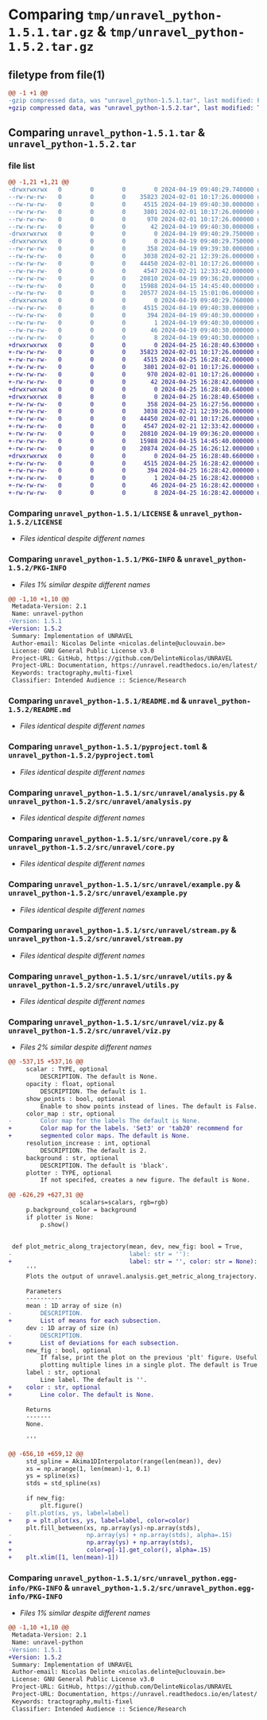 # Comparing `tmp/unravel_python-1.5.1.tar.gz` & `tmp/unravel_python-1.5.2.tar.gz`

## filetype from file(1)

```diff
@@ -1 +1 @@
-gzip compressed data, was "unravel_python-1.5.1.tar", last modified: Fri Apr 19 09:40:29 2024, max compression
+gzip compressed data, was "unravel_python-1.5.2.tar", last modified: Thu Apr 25 16:28:40 2024, max compression
```

## Comparing `unravel_python-1.5.1.tar` & `unravel_python-1.5.2.tar`

### file list

```diff
@@ -1,21 +1,21 @@
-drwxrwxrwx   0        0        0        0 2024-04-19 09:40:29.740000 unravel_python-1.5.1/
--rw-rw-rw-   0        0        0    35823 2024-02-01 10:17:26.000000 unravel_python-1.5.1/LICENSE
--rw-rw-rw-   0        0        0     4515 2024-04-19 09:40:30.000000 unravel_python-1.5.1/PKG-INFO
--rw-rw-rw-   0        0        0     3801 2024-02-01 10:17:26.000000 unravel_python-1.5.1/README.md
--rw-rw-rw-   0        0        0      970 2024-02-01 10:17:26.000000 unravel_python-1.5.1/pyproject.toml
--rw-rw-rw-   0        0        0       42 2024-04-19 09:40:30.000000 unravel_python-1.5.1/setup.cfg
-drwxrwxrwx   0        0        0        0 2024-04-19 09:40:29.750000 unravel_python-1.5.1/src/
-drwxrwxrwx   0        0        0        0 2024-04-19 09:40:29.750000 unravel_python-1.5.1/src/unravel/
--rw-rw-rw-   0        0        0      358 2024-04-19 09:39:30.000000 unravel_python-1.5.1/src/unravel/__init__.py
--rw-rw-rw-   0        0        0     3038 2024-02-21 12:39:26.000000 unravel_python-1.5.1/src/unravel/analysis.py
--rw-rw-rw-   0        0        0    44450 2024-02-01 10:17:26.000000 unravel_python-1.5.1/src/unravel/core.py
--rw-rw-rw-   0        0        0     4547 2024-02-21 12:33:42.000000 unravel_python-1.5.1/src/unravel/example.py
--rw-rw-rw-   0        0        0    20810 2024-04-19 09:36:20.000000 unravel_python-1.5.1/src/unravel/stream.py
--rw-rw-rw-   0        0        0    15988 2024-04-15 14:45:40.000000 unravel_python-1.5.1/src/unravel/utils.py
--rw-rw-rw-   0        0        0    20577 2024-04-15 15:01:06.000000 unravel_python-1.5.1/src/unravel/viz.py
-drwxrwxrwx   0        0        0        0 2024-04-19 09:40:29.760000 unravel_python-1.5.1/src/unravel_python.egg-info/
--rw-rw-rw-   0        0        0     4515 2024-04-19 09:40:30.000000 unravel_python-1.5.1/src/unravel_python.egg-info/PKG-INFO
--rw-rw-rw-   0        0        0      394 2024-04-19 09:40:30.000000 unravel_python-1.5.1/src/unravel_python.egg-info/SOURCES.txt
--rw-rw-rw-   0        0        0        1 2024-04-19 09:40:30.000000 unravel_python-1.5.1/src/unravel_python.egg-info/dependency_links.txt
--rw-rw-rw-   0        0        0       46 2024-04-19 09:40:30.000000 unravel_python-1.5.1/src/unravel_python.egg-info/requires.txt
--rw-rw-rw-   0        0        0        8 2024-04-19 09:40:30.000000 unravel_python-1.5.1/src/unravel_python.egg-info/top_level.txt
+drwxrwxrwx   0        0        0        0 2024-04-25 16:28:40.630000 unravel_python-1.5.2/
+-rw-rw-rw-   0        0        0    35823 2024-02-01 10:17:26.000000 unravel_python-1.5.2/LICENSE
+-rw-rw-rw-   0        0        0     4515 2024-04-25 16:28:42.000000 unravel_python-1.5.2/PKG-INFO
+-rw-rw-rw-   0        0        0     3801 2024-02-01 10:17:26.000000 unravel_python-1.5.2/README.md
+-rw-rw-rw-   0        0        0      970 2024-02-01 10:17:26.000000 unravel_python-1.5.2/pyproject.toml
+-rw-rw-rw-   0        0        0       42 2024-04-25 16:28:42.000000 unravel_python-1.5.2/setup.cfg
+drwxrwxrwx   0        0        0        0 2024-04-25 16:28:40.640000 unravel_python-1.5.2/src/
+drwxrwxrwx   0        0        0        0 2024-04-25 16:28:40.650000 unravel_python-1.5.2/src/unravel/
+-rw-rw-rw-   0        0        0      358 2024-04-25 16:27:56.000000 unravel_python-1.5.2/src/unravel/__init__.py
+-rw-rw-rw-   0        0        0     3038 2024-02-21 12:39:26.000000 unravel_python-1.5.2/src/unravel/analysis.py
+-rw-rw-rw-   0        0        0    44450 2024-02-01 10:17:26.000000 unravel_python-1.5.2/src/unravel/core.py
+-rw-rw-rw-   0        0        0     4547 2024-02-21 12:33:42.000000 unravel_python-1.5.2/src/unravel/example.py
+-rw-rw-rw-   0        0        0    20810 2024-04-19 09:36:20.000000 unravel_python-1.5.2/src/unravel/stream.py
+-rw-rw-rw-   0        0        0    15988 2024-04-15 14:45:40.000000 unravel_python-1.5.2/src/unravel/utils.py
+-rw-rw-rw-   0        0        0    20874 2024-04-25 16:26:12.000000 unravel_python-1.5.2/src/unravel/viz.py
+drwxrwxrwx   0        0        0        0 2024-04-25 16:28:40.660000 unravel_python-1.5.2/src/unravel_python.egg-info/
+-rw-rw-rw-   0        0        0     4515 2024-04-25 16:28:42.000000 unravel_python-1.5.2/src/unravel_python.egg-info/PKG-INFO
+-rw-rw-rw-   0        0        0      394 2024-04-25 16:28:42.000000 unravel_python-1.5.2/src/unravel_python.egg-info/SOURCES.txt
+-rw-rw-rw-   0        0        0        1 2024-04-25 16:28:42.000000 unravel_python-1.5.2/src/unravel_python.egg-info/dependency_links.txt
+-rw-rw-rw-   0        0        0       46 2024-04-25 16:28:42.000000 unravel_python-1.5.2/src/unravel_python.egg-info/requires.txt
+-rw-rw-rw-   0        0        0        8 2024-04-25 16:28:42.000000 unravel_python-1.5.2/src/unravel_python.egg-info/top_level.txt
```

### Comparing `unravel_python-1.5.1/LICENSE` & `unravel_python-1.5.2/LICENSE`

 * *Files identical despite different names*

### Comparing `unravel_python-1.5.1/PKG-INFO` & `unravel_python-1.5.2/PKG-INFO`

 * *Files 1% similar despite different names*

```diff
@@ -1,10 +1,10 @@
 Metadata-Version: 2.1
 Name: unravel-python
-Version: 1.5.1
+Version: 1.5.2
 Summary: Implementation of UNRAVEL
 Author-email: Nicolas Delinte <nicolas.delinte@uclouvain.be>
 License: GNU General Public License v3.0
 Project-URL: GitHub, https://github.com/DelinteNicolas/UNRAVEL
 Project-URL: Documentation, https://unravel.readthedocs.io/en/latest/
 Keywords: tractography,multi-fixel
 Classifier: Intended Audience :: Science/Research
```

### Comparing `unravel_python-1.5.1/README.md` & `unravel_python-1.5.2/README.md`

 * *Files identical despite different names*

### Comparing `unravel_python-1.5.1/pyproject.toml` & `unravel_python-1.5.2/pyproject.toml`

 * *Files identical despite different names*

### Comparing `unravel_python-1.5.1/src/unravel/analysis.py` & `unravel_python-1.5.2/src/unravel/analysis.py`

 * *Files identical despite different names*

### Comparing `unravel_python-1.5.1/src/unravel/core.py` & `unravel_python-1.5.2/src/unravel/core.py`

 * *Files identical despite different names*

### Comparing `unravel_python-1.5.1/src/unravel/example.py` & `unravel_python-1.5.2/src/unravel/example.py`

 * *Files identical despite different names*

### Comparing `unravel_python-1.5.1/src/unravel/stream.py` & `unravel_python-1.5.2/src/unravel/stream.py`

 * *Files identical despite different names*

### Comparing `unravel_python-1.5.1/src/unravel/utils.py` & `unravel_python-1.5.2/src/unravel/utils.py`

 * *Files identical despite different names*

### Comparing `unravel_python-1.5.1/src/unravel/viz.py` & `unravel_python-1.5.2/src/unravel/viz.py`

 * *Files 2% similar despite different names*

```diff
@@ -537,15 +537,16 @@
     scalar : TYPE, optional
         DESCRIPTION. The default is None.
     opacity : float, optional
         DESCRIPTION. The default is 1.
     show_points : bool, optional
         Enable to show points instead of lines. The default is False.
     color_map : str, optional
-        Color map for the labels The default is None.
+        Color map for the labels. 'Set3' or 'tab20' recommend for
+        segmented color maps. The default is None.
     resolution_increase : int, optional
         DESCRIPTION. The default is 2.
     background : str, optional
         DESCRIPTION. The default is 'black'.
     plotter : TYPE, optional
         If not specifed, creates a new figure. The default is None.
 
@@ -626,29 +627,31 @@
                    scalars=scalars, rgb=rgb)
     p.background_color = background
     if plotter is None:
         p.show()
 
 
 def plot_metric_along_trajectory(mean, dev, new_fig: bool = True,
-                                 label: str = ''):
+                                 label: str = '', color: str = None):
     '''
     Plots the output of unravel.analysis.get_metric_along_trajectory.
 
     Parameters
     ----------
     mean : 1D array of size (n)
-        DESCRIPTION.
+        List of means for each subsection.
     dev : 1D array of size (n)
-        DESCRIPTION.
+        List of deviations for each subsection.
     new_fig : bool, optional
         If false, print the plot on the previous 'plt' figure. Useful when
         plotting multiple lines in a single plot. The default is True.
     label : str, optional
         Line label. The default is ''.
+    color : str, optional
+        Line color. The default is None.
 
     Returns
     -------
     None.
 
     '''
 
@@ -656,10 +659,12 @@
     std_spline = Akima1DInterpolator(range(len(mean)), dev)
     xs = np.arange(1, len(mean)-1, 0.1)
     ys = spline(xs)
     stds = std_spline(xs)
 
     if new_fig:
         plt.figure()
-    plt.plot(xs, ys, label=label)
+    p = plt.plot(xs, ys, label=label, color=color)
     plt.fill_between(xs, np.array(ys)-np.array(stds),
-                     np.array(ys) + np.array(stds), alpha=.15)
+                     np.array(ys) + np.array(stds),
+                     color=p[-1].get_color(), alpha=.15)
+    plt.xlim([1, len(mean)-1])
```

### Comparing `unravel_python-1.5.1/src/unravel_python.egg-info/PKG-INFO` & `unravel_python-1.5.2/src/unravel_python.egg-info/PKG-INFO`

 * *Files 1% similar despite different names*

```diff
@@ -1,10 +1,10 @@
 Metadata-Version: 2.1
 Name: unravel-python
-Version: 1.5.1
+Version: 1.5.2
 Summary: Implementation of UNRAVEL
 Author-email: Nicolas Delinte <nicolas.delinte@uclouvain.be>
 License: GNU General Public License v3.0
 Project-URL: GitHub, https://github.com/DelinteNicolas/UNRAVEL
 Project-URL: Documentation, https://unravel.readthedocs.io/en/latest/
 Keywords: tractography,multi-fixel
 Classifier: Intended Audience :: Science/Research
```

